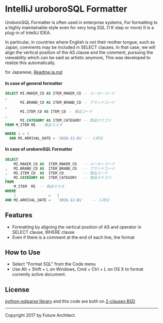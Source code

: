 IntelliJ uroboroSQL Formatter
=============================

UroboroSQL Formatter is often used in enterprise systems, For formatting to a highly maintainable style even for very long SQL (1 K step or more) It is a plug-in of IntelliJ IDEA.

In particular, in countries where English is not their mother tongue, such as Japan, comments may be included in SELECT clauses. In that case, we will align the vertical position of the AS clause and the comment, pursuing the viewability which can be said as artistic anymore, This was developed to realize this automatically.

for Japanese, [Readme.ja.md](Readme.ja.md)

#### In case of general formatter

```sql
SELECT MI.MAKER_CD AS ITEM_MAKER_CD -- メーカーコード
,
       MI.BRAND_CD AS ITEM_BRAND_CD -- ブランドコード
,
       MI.ITEM_CD AS ITEM_CD -- 商品コード
,
       MI.CATEGORY AS ITEM_CATEGORY -- 商品カテゴリ
FROM M_ITEM MI -- 商品マスタ

WHERE 1 = 1
  AND MI.ARRIVAL_DATE = '2016-12-01' -- 入荷日
```

#### In case of uroboroSQL Formatter

```sql
SELECT
    MI.MAKER_CD AS  ITEM_MAKER_CD   -- メーカーコード
,   MI.BRAND_CD AS  ITEM_BRAND_CD   -- ブランドコード
,   MI.ITEM_CD  AS  ITEM_CD         -- 商品コード
,   MI.CATEGORY AS  ITEM_CATEGORY   -- 商品カテゴリ
FROM
    M_ITEM  MI  -- 商品マスタ
WHERE
    1               =   1
AND MI.ARRIVAL_DATE =   '2016-12-01'    -- 入荷日

```

Features
--------

-	Formatting by aligning the vertical position of AS and operator in SELECT clause, WHERE clause
-	Even if there is a comment at the end of each line, the format

How to Use
----------

-	Select "Format SQL" from the Code menu
-	Use Alt + Shift + L on Windows, Cmd + Ctrl + L on OS X to format currently active document.</p>

License
-------

[python-sqlparse library](https://github.com/andialbrecht/sqlparse) and this code are both on [2-clauses BSD](http://www.opensource.org/licenses/bsd-license.php)

---

Copyright 2017 by Future Architect.
